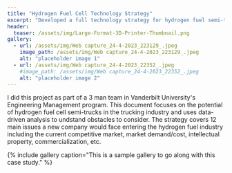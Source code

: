 ```yaml
---
title: "Hydrogen Fuel Cell Technology Strategy"
excerpt: "Developed a full technology strategy for hydrogen fuel semi-trucks."
header:
  teaser: /assets/img/Large-Format-3D-Printer-Thumbnail.png
gallery:
  - url: /assets/img/Web capture_24-4-2023_223129_.jpeg
    image_path: /assets/img/Web capture_24-4-2023_223129_.jpeg
    alt: "placeholder image 1"
  - url: /assets/img/Web capture_24-4-2023_22352_.jpeg
    #image_path: /assets/img/Web capture_24-4-2023_22352_.jpeg
    alt: "placeholder image 2"
---
```


I did this project as part of a 3 man team in Vanderbilt University's Engineering Management program. This document focuses on the potential of hydrogen fuel cell semi-trucks in the trucking industry and uses  data-driven analysis to undstand obstacles to consider. The strategy covers 12 main issues a new company would face entering the hydrogen fuel industry including the current competitive market, market demand/cost, intellectual property, commercialization, etc.

{% include gallery caption="This is a sample gallery to go along with this case study." %}
